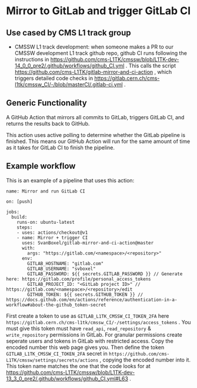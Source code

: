 # Mirror to GitLab and trigger GitLab CI

## Use cased by CMS L1 track group

   * CMSSW L1 track development: when someone makes a PR to our CMSSW development L1 track github repo, github CI runs following the instructions in https://github.com/cms-L1TK/cmssw/blob/L1TK-dev-14_0_0_pre2/.github/workflows/github_CI.yml . This calls the script https://github.com/cms-L1TK/gitlab-mirror-and-ci-action , which triggers detailed code checks in https://gitlab.cern.ch/cms-l1tk/cmssw_CI/-/blob/masterCI/.gitlab-ci.yml .

## Generic Functionality

A GitHub Action that mirrors all commits to GitLab, triggers GitLab CI, and returns the results back to GitHub. 

This action uses active polling to determine whether the GitLab pipeline is finished. This means our GitHub Action will run for the same amount of time as it takes for GitLab CI to finish the pipeline. 

## Example workflow

This is an example of a pipeline that uses this action:

```workflow
name: Mirror and run GitLab CI

on: [push]

jobs:
  build:
    runs-on: ubuntu-latest
    steps:
    - uses: actions/checkout@v1
    - name: Mirror + trigger CI
      uses: SvanBoxel/gitlab-mirror-and-ci-action@master
      with:
        args: "https://gitlab.com/<namespace>/<repository>"
      env:
        GITLAB_HOSTNAME: "gitlab.com"
        GITLAB_USERNAME: "svboxel"
        GITLAB_PASSWORD: ${{ secrets.GITLAB_PASSWORD }} // Generate here: https://gitlab.com/profile/personal_access_tokens
        GITLAB_PROJECT_ID: "<GitLab project ID>" // https://gitlab.com/<namespace>/<repository>/edit
        GITHUB_TOKEN: ${{ secrets.GITHUB_TOKEN }} // https://docs.github.com/en/actions/reference/authentication-in-a-workflow#about-the-github_token-secret
```

First create a token to use as `GITLAB_L1TK_CMSSW_CI_TOKEN_2FA` here `https://gitlab.cern.ch/cms-l1tk/cmssw_CI/-/settings/access_tokens` . You must give this token must have `read_api`, `read_repository` & `write_repository` permissions in GitLab. For granular permissions create seperate users and tokens in GitLab with restricted access. Copy the encoded number this web page gives you. 
Then define the token `GITLAB_L1TK_CMSSW_CI_TOKEN_2FA` secret in `https://github.com/cms-L1TK/cmssw/settings/secrets/actions` , copying the encoded number into it. This token name matches the one that the code looks for at https://github.com/cms-L1TK/cmssw/blob/L1TK-dev-13_3_0_pre2/.github/workflows/github_CI.yml#L63 . 

